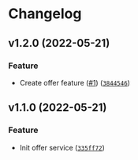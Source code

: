 # Changelog

<!--next-version-placeholder-->

## v1.2.0 (2022-05-21)
### Feature
* Create offer feature ([#1](https://github.com/draganagrbic998/devops_offer_service/issues/1)) ([`3844546`](https://github.com/draganagrbic998/devops_offer_service/commit/3844546d6866e59b1592bb6ad90f00e77cd8ec9e))

## v1.1.0 (2022-05-21)
### Feature
* Init offer service ([`335ff72`](https://github.com/draganagrbic998/devops_offer_service/commit/335ff72ff54343dad2f3ee3e11a7aaaf2a45e7ce))
